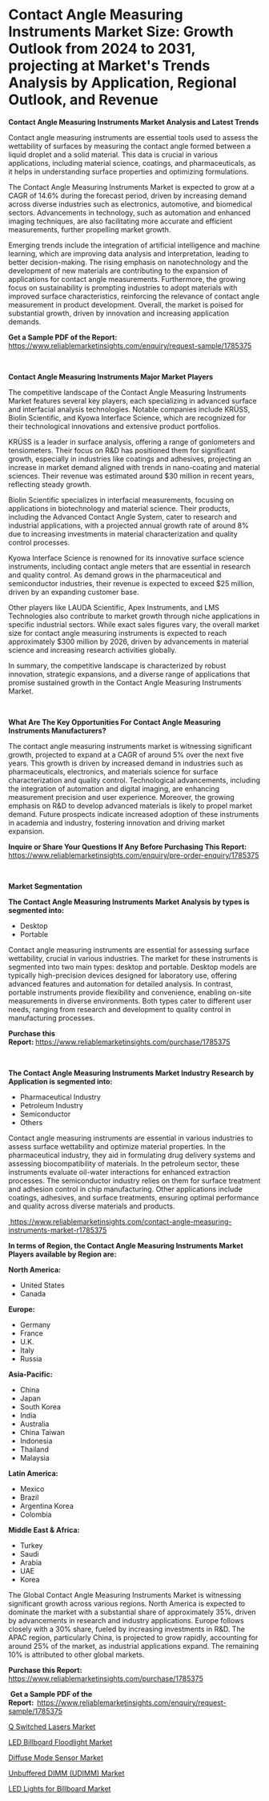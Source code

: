<p><h1>Contact Angle Measuring Instruments Market Size: Growth Outlook from 2024 to 2031, projecting at Market's Trends Analysis by Application, Regional Outlook, and Revenue</h1></p><p><strong>Contact Angle Measuring Instruments Market Analysis and Latest Trends</strong></p>
<p><p>Contact angle measuring instruments are essential tools used to assess the wettability of surfaces by measuring the contact angle formed between a liquid droplet and a solid material. This data is crucial in various applications, including material science, coatings, and pharmaceuticals, as it helps in understanding surface properties and optimizing formulations.</p><p>The Contact Angle Measuring Instruments Market is expected to grow at a CAGR of 14.6% during the forecast period, driven by increasing demand across diverse industries such as electronics, automotive, and biomedical sectors. Advancements in technology, such as automation and enhanced imaging techniques, are also facilitating more accurate and efficient measurements, further propelling market growth. </p><p>Emerging trends include the integration of artificial intelligence and machine learning, which are improving data analysis and interpretation, leading to better decision-making. The rising emphasis on nanotechnology and the development of new materials are contributing to the expansion of applications for contact angle measurements. Furthermore, the growing focus on sustainability is prompting industries to adopt materials with improved surface characteristics, reinforcing the relevance of contact angle measurement in product development. Overall, the market is poised for substantial growth, driven by innovation and increasing application demands.</p></p>
<p><strong>Get a Sample PDF of the Report:&nbsp;</strong> <a href="https://www.reliablemarketinsights.com/enquiry/request-sample/1785375?utm_campaign=1575&utm_medium=2&utm_source=Github&utm_content=ia&utm_term=13102024&utm_id=contact-angle-measuring-instruments">https://www.reliablemarketinsights.com/enquiry/request-sample/1785375</a></p>
<p>&nbsp;</p>
<p><strong>Contact Angle Measuring Instruments Major Market Players</strong></p>
<p><p>The competitive landscape of the Contact Angle Measuring Instruments Market features several key players, each specializing in advanced surface and interfacial analysis technologies. Notable companies include KRÜSS, Biolin Scientific, and Kyowa Interface Science, which are recognized for their technological innovations and extensive product portfolios.</p><p>KRÜSS is a leader in surface analysis, offering a range of goniometers and tensiometers. Their focus on R&D has positioned them for significant growth, especially in industries like coatings and adhesives, projecting an increase in market demand aligned with trends in nano-coating and material sciences. Their revenue was estimated around $30 million in recent years, reflecting steady growth.</p><p>Biolin Scientific specializes in interfacial measurements, focusing on applications in biotechnology and material science. Their products, including the Advanced Contact Angle System, cater to research and industrial applications, with a projected annual growth rate of around 8% due to increasing investments in material characterization and quality control processes.</p><p>Kyowa Interface Science is renowned for its innovative surface science instruments, including contact angle meters that are essential in research and quality control. As demand grows in the pharmaceutical and semiconductor industries, their revenue is expected to exceed $25 million, driven by an expanding customer base.</p><p>Other players like LAUDA Scientific, Apex Instruments, and LMS Technologies also contribute to market growth through niche applications in specific industrial sectors. While exact sales figures vary, the overall market size for contact angle measuring instruments is expected to reach approximately $300 million by 2026, driven by advancements in material science and increasing research activities globally.</p><p>In summary, the competitive landscape is characterized by robust innovation, strategic expansions, and a diverse range of applications that promise sustained growth in the Contact Angle Measuring Instruments Market.</p></p>
<p>&nbsp;</p>
<p><strong>What Are The Key Opportunities For Contact Angle Measuring Instruments Manufacturers?</strong></p>
<p><p>The contact angle measuring instruments market is witnessing significant growth, projected to expand at a CAGR of around 5% over the next five years. This growth is driven by increased demand in industries such as pharmaceuticals, electronics, and materials science for surface characterization and quality control. Technological advancements, including the integration of automation and digital imaging, are enhancing measurement precision and user experience. Moreover, the growing emphasis on R&D to develop advanced materials is likely to propel market demand. Future prospects indicate increased adoption of these instruments in academia and industry, fostering innovation and driving market expansion.</p></p>
<p><strong>Inquire or Share Your Questions If Any Before Purchasing This Report:</strong> <a href="https://www.reliablemarketinsights.com/enquiry/pre-order-enquiry/1785375?utm_campaign=1575&utm_medium=2&utm_source=Github&utm_content=ia&utm_term=13102024&utm_id=contact-angle-measuring-instruments">https://www.reliablemarketinsights.com/enquiry/pre-order-enquiry/1785375</a></p>
<p>&nbsp;</p>
<p><strong>Market Segmentation</strong></p>
<p><strong>The Contact Angle Measuring Instruments Market Analysis by types is segmented into:</strong></p>
<p><ul><li>Desktop</li><li>Portable</li></ul></p>
<p><p>Contact angle measuring instruments are essential for assessing surface wettability, crucial in various industries. The market for these instruments is segmented into two main types: desktop and portable. Desktop models are typically high-precision devices designed for laboratory use, offering advanced features and automation for detailed analysis. In contrast, portable instruments provide flexibility and convenience, enabling on-site measurements in diverse environments. Both types cater to different user needs, ranging from research and development to quality control in manufacturing processes.</p></p>
<p><strong>Purchase this Report:&nbsp;</strong><a href="https://www.reliablemarketinsights.com/purchase/1785375?utm_campaign=1575&utm_medium=2&utm_source=Github&utm_content=ia&utm_term=13102024&utm_id=contact-angle-measuring-instruments">https://www.reliablemarketinsights.com/purchase/1785375</a></p>
<p>&nbsp;</p>
<p><strong>The Contact Angle Measuring Instruments Market Industry Research by Application is segmented into:</strong></p>
<p><ul><li>Pharmaceutical Industry</li><li>Petroleum Industry</li><li>Semiconductor</li><li>Others</li></ul></p>
<p><p>Contact angle measuring instruments are essential in various industries to assess surface wettability and optimize material properties. In the pharmaceutical industry, they aid in formulating drug delivery systems and assessing biocompatibility of materials. In the petroleum sector, these instruments evaluate oil-water interactions for enhanced extraction processes. The semiconductor industry relies on them for surface treatment and adhesion control in chip manufacturing. Other applications include coatings, adhesives, and surface treatments, ensuring optimal performance and quality across diverse materials and products.</p></p>
<p><a href="https://www.reliablemarketinsights.com/contact-angle-measuring-instruments-market-r1785375?utm_campaign=1575&utm_medium=2&utm_source=Github&utm_content=ia&utm_term=13102024&utm_id=contact-angle-measuring-instruments">&nbsp;https://www.reliablemarketinsights.com/contact-angle-measuring-instruments-market-r1785375</a></p>
<p><strong>In terms of Region, the Contact Angle Measuring Instruments Market Players available by Region are:</strong></p>
<p>
    <p> <strong> North America: </strong>
        <ul>
            <li>United States</li>
            <li>Canada</li>
        </ul>
        </p> 
    <p> <strong> Europe: </strong>
        <ul>
            <li>Germany</li>
            <li>France</li>
            <li>U.K.</li>
            <li>Italy</li>
            <li>Russia</li>
        </ul>
        </p> 
    <p> <strong> Asia-Pacific: </strong>
        <ul>
            <li>China</li>
            <li>Japan</li>
            <li>South Korea</li>
            <li>India</li>
            <li>Australia</li>
            <li>China Taiwan</li>
            <li>Indonesia</li>
            <li>Thailand</li>
            <li>Malaysia</li>
        </ul>
        </p> 
    <p> <strong> Latin America: </strong>
        <ul>
            <li>Mexico</li>
            <li>Brazil</li>
            <li>Argentina Korea</li>
            <li>Colombia</li>
        </ul>
        </p> 
    <p> <strong> Middle East & Africa: </strong>
        <ul>
            <li>Turkey</li>
            <li>Saudi</li>
            <li>Arabia</li>
            <li>UAE</li>
            <li>Korea</li>
        </ul>
    </p>
    </p>
<p><p>The Global Contact Angle Measuring Instruments Market is witnessing significant growth across various regions. North America is expected to dominate the market with a substantial share of approximately 35%, driven by advancements in research and industry applications. Europe follows closely with a 30% share, fueled by increasing investments in R&D. The APAC region, particularly China, is projected to grow rapidly, accounting for around 25% of the market, as industrial applications expand. The remaining 10% is attributed to other global markets.</p></p>
<p><strong>Purchase this Report: </strong><a href="https://www.reliablemarketinsights.com/purchase/1785375?utm_campaign=1575&utm_medium=2&utm_source=Github&utm_content=ia&utm_term=13102024&utm_id=contact-angle-measuring-instruments">https://www.reliablemarketinsights.com/purchase/1785375</a></p>
<p>&nbsp;<strong>Get a Sample PDF of the Report:&nbsp;&nbsp;</strong><a href="https://www.reliablemarketinsights.com/enquiry/request-sample/1785375?utm_campaign=1575&utm_medium=2&utm_source=Github&utm_content=ia&utm_term=13102024&utm_id=contact-angle-measuring-instruments">https://www.reliablemarketinsights.com/enquiry/request-sample/1785375</a></p>
<p><strong></strong></p>
<p><p><a href="https://www.linkedin.com/pulse/global-q-switched-lasers-market-analysis-key-trends-future-fudxf?utm_campaign=1575&utm_medium=2&utm_source=Github&utm_content=ia&utm_term=13102024&utm_id=contact-angle-measuring-instruments">Q Switched Lasers Market</a></p><p><a href="https://www.linkedin.com/pulse/emerging-technologies-reshaping-led-billboard-floodlight-market-mwpuf?utm_campaign=1575&utm_medium=2&utm_source=Github&utm_content=ia&utm_term=13102024&utm_id=contact-angle-measuring-instruments">LED Billboard Floodlight Market</a></p><p><a href="https://www.linkedin.com/pulse/diffuse-mode-sensor-industry-sector-new-technologies-market-khewf?utm_campaign=1575&utm_medium=2&utm_source=Github&utm_content=ia&utm_term=13102024&utm_id=contact-angle-measuring-instruments">Diffuse Mode Sensor Market</a></p><p><a href="https://github.com/MarciaRunte/Market-Research-Report-List-1/blob/main/unbuffered-dimm-udimm-market.md?utm_campaign=1575&utm_medium=2&utm_source=Github&utm_content=ia&utm_term=13102024&utm_id=contact-angle-measuring-instruments">Unbuffered DIMM (UDIMM) Market</a></p><p><a href="https://www.linkedin.com/pulse/digital-transformation-led-lights-billboard-industry-market-opportunities-x383f?utm_campaign=1575&utm_medium=2&utm_source=Github&utm_content=ia&utm_term=13102024&utm_id=contact-angle-measuring-instruments">LED Lights for Billboard Market</a></p></p>